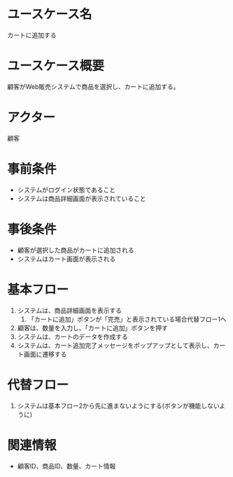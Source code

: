 # ユースケース名
カートに追加する

# ユースケース概要
顧客がWeb販売システムで商品を選択し、カートに追加する。

# アクター
顧客

# 事前条件
- システムがログイン状態であること
- システムは商品詳細画面が表示されていること

# 事後条件
- 顧客が選択した商品がカートに追加される
- システムはカート画面が表示される

# 基本フロー
1. システムは、商品詳細画面を表示する
   1. 「カートに追加」ボタンが「完売」と表示されている場合代替フロー1へ
2. 顧客は、数量を入力し、「カートに追加」ボタンを押す  
3. システムは、カートのデータを作成する
4. システムは、カート追加完了メッセージをポップアップとして表示し、カート画面に遷移する

# 代替フロー
1. システムは基本フロー2から先に進まないようにする(ボタンが機能しないように)
# 関連情報
- 顧客ID、商品ID、数量、カート情報